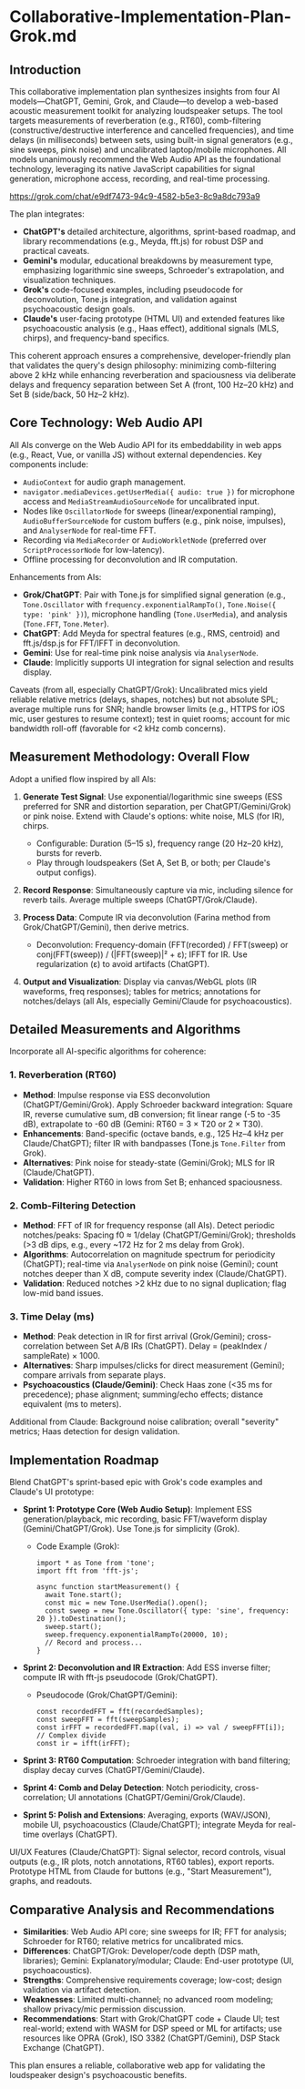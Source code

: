 # Collaborative-Implementation-Plan-Grok.md

## Introduction
This collaborative implementation plan synthesizes insights from four AI models—ChatGPT, Gemini, Grok, and Claude—to develop a web-based acoustic measurement toolkit for analyzing loudspeaker setups. The tool targets measurements of reverberation (e.g., RT60), comb-filtering (constructive/destructive interference and cancelled frequencies), and time delays (in milliseconds) between sets, using built-in signal generators (e.g., sine sweeps, pink noise) and uncalibrated laptop/mobile microphones. All models unanimously recommend the Web Audio API as the foundational technology, leveraging its native JavaScript capabilities for signal generation, microphone access, recording, and real-time processing.

https://grok.com/chat/e9df7473-94c9-4582-b5e3-8c9a8dc793a9


The plan integrates:
- **ChatGPT's** detailed architecture, algorithms, sprint-based roadmap, and library recommendations (e.g., Meyda, fft.js) for robust DSP and practical caveats.
- **Gemini's** modular, educational breakdowns by measurement type, emphasizing logarithmic sine sweeps, Schroeder's extrapolation, and visualization techniques.
- **Grok's** code-focused examples, including pseudocode for deconvolution, Tone.js integration, and validation against psychoacoustic design goals.
- **Claude's** user-facing prototype (HTML UI) and extended features like psychoacoustic analysis (e.g., Haas effect), additional signals (MLS, chirps), and frequency-band specifics.

This coherent approach ensures a comprehensive, developer-friendly plan that validates the query's design philosophy: minimizing comb-filtering above 2 kHz while enhancing reverberation and spaciousness via deliberate delays and frequency separation between Set A (front, 100 Hz–20 kHz) and Set B (side/back, 50 Hz–2 kHz).

## Core Technology: Web Audio API
All AIs converge on the Web Audio API for its embeddability in web apps (e.g., React, Vue, or vanilla JS) without external dependencies. Key components include:
- `AudioContext` for audio graph management.
- `navigator.mediaDevices.getUserMedia({ audio: true })` for microphone access and `MediaStreamAudioSourceNode` for uncalibrated input.
- Nodes like `OscillatorNode` for sweeps (linear/exponential ramping), `AudioBufferSourceNode` for custom buffers (e.g., pink noise, impulses), and `AnalyserNode` for real-time FFT.
- Recording via `MediaRecorder` or `AudioWorkletNode` (preferred over `ScriptProcessorNode` for low-latency).
- Offline processing for deconvolution and IR computation.

Enhancements from AIs:
- **Grok/ChatGPT**: Pair with Tone.js for simplified signal generation (e.g., `Tone.Oscillator` with `frequency.exponentialRampTo()`, `Tone.Noise({ type: 'pink' })`), microphone handling (`Tone.UserMedia`), and analysis (`Tone.FFT`, `Tone.Meter`).
- **ChatGPT**: Add Meyda for spectral features (e.g., RMS, centroid) and fft.js/dsp.js for FFT/IFFT in deconvolution.
- **Gemini**: Use for real-time pink noise analysis via `AnalyserNode`.
- **Claude**: Implicitly supports UI integration for signal selection and results display.

Caveats (from all, especially ChatGPT/Grok): Uncalibrated mics yield reliable relative metrics (delays, shapes, notches) but not absolute SPL; average multiple runs for SNR; handle browser limits (e.g., HTTPS for iOS mic, user gestures to resume context); test in quiet rooms; account for mic bandwidth roll-off (favorable for <2 kHz comb concerns).

## Measurement Methodology: Overall Flow
Adopt a unified flow inspired by all AIs:
1. **Generate Test Signal**: Use exponential/logarithmic sine sweeps (ESS preferred for SNR and distortion separation, per ChatGPT/Gemini/Grok) or pink noise. Extend with Claude's options: white noise, MLS (for IR), chirps.
   - Configurable: Duration (5–15 s), frequency range (20 Hz–20 kHz), bursts for reverb.
   - Play through loudspeakers (Set A, Set B, or both; per Claude's output configs).

2. **Record Response**: Simultaneously capture via mic, including silence for reverb tails. Average multiple sweeps (ChatGPT/Grok/Claude).

3. **Process Data**: Compute IR via deconvolution (Farina method from Grok/ChatGPT/Gemini), then derive metrics.
   - Deconvolution: Frequency-domain (FFT(recorded) / FFT(sweep) or conj(FFT(sweep)) / (|FFT(sweep)|² + ε); IFFT for IR. Use regularization (ε) to avoid artifacts (ChatGPT).

4. **Output and Visualization**: Display via canvas/WebGL plots (IR waveforms, freq responses); tables for metrics; annotations for notches/delays (all AIs, especially Gemini/Claude for psychoacoustics).

## Detailed Measurements and Algorithms
Incorporate all AI-specific algorithms for coherence:

### 1. Reverberation (RT60)
- **Method**: Impulse response via ESS deconvolution (ChatGPT/Gemini/Grok). Apply Schroeder backward integration: Square IR, reverse cumulative sum, dB conversion; fit linear range (-5 to -35 dB), extrapolate to -60 dB (Gemini: RT60 = 3 × T20 or 2 × T30).
- **Enhancements**: Band-specific (octave bands, e.g., 125 Hz–4 kHz per Claude/ChatGPT); filter IR with bandpasses (Tone.js `Tone.Filter` from Grok).
- **Alternatives**: Pink noise for steady-state (Gemini/Grok); MLS for IR (Claude/ChatGPT).
- **Validation**: Higher RT60 in lows from Set B; enhanced spaciousness.

### 2. Comb-Filtering Detection
- **Method**: FFT of IR for frequency response (all AIs). Detect periodic notches/peaks: Spacing f0 ≈ 1/delay (ChatGPT/Gemini/Grok); thresholds (>3 dB dips, e.g., every ~172 Hz for 2 ms delay from Grok).
- **Algorithms**: Autocorrelation on magnitude spectrum for periodicity (ChatGPT); real-time via `AnalyserNode` on pink noise (Gemini); count notches deeper than X dB, compute severity index (Claude/ChatGPT).
- **Validation**: Reduced notches >2 kHz due to no signal duplication; flag low-mid band issues.

### 3. Time Delay (ms)
- **Method**: Peak detection in IR for first arrival (Grok/Gemini); cross-correlation between Set A/B IRs (ChatGPT). Delay = (peakIndex / sampleRate) × 1000.
- **Alternatives**: Sharp impulses/clicks for direct measurement (Gemini); compare arrivals from separate plays.
- **Psychoacoustics (Claude/Gemini)**: Check Haas zone (<35 ms for precedence); phase alignment; summing/echo effects; distance equivalent (ms to meters).

Additional from Claude: Background noise calibration; overall "severity" metrics; Haas detection for design validation.

## Implementation Roadmap
Blend ChatGPT's sprint-based epic with Grok's code examples and Claude's UI prototype:

- **Sprint 1: Prototype Core (Web Audio Setup)**: Implement ESS generation/playback, mic recording, basic FFT/waveform display (Gemini/ChatGPT/Grok). Use Tone.js for simplicity (Grok).
  - Code Example (Grok):
    ```
    import * as Tone from 'tone';
    import fft from 'fft-js';

    async function startMeasurement() {
      await Tone.start();
      const mic = new Tone.UserMedia().open();
      const sweep = new Tone.Oscillator({ type: 'sine', frequency: 20 }).toDestination();
      sweep.start();
      sweep.frequency.exponentialRampTo(20000, 10);
      // Record and process...
    }
    ```

- **Sprint 2: Deconvolution and IR Extraction**: Add ESS inverse filter; compute IR with fft-js pseudocode (Grok/ChatGPT).
  - Pseudocode (Grok/ChatGPT/Gemini):
    ```
    const recordedFFT = fft(recordedSamples);
    const sweepFFT = fft(sweepSamples);
    const irFFT = recordedFFT.map((val, i) => val / sweepFFT[i]); // Complex divide
    const ir = ifft(irFFT);
    ```

- **Sprint 3: RT60 Computation**: Schroeder integration with band filtering; display decay curves (ChatGPT/Gemini/Claude).

- **Sprint 4: Comb and Delay Detection**: Notch periodicity, cross-correlation; UI annotations (ChatGPT/Gemini/Grok/Claude).

- **Sprint 5: Polish and Extensions**: Averaging, exports (WAV/JSON), mobile UI, psychoacoustics (Claude/ChatGPT); integrate Meyda for real-time overlays (ChatGPT).

UI/UX Features (Claude/ChatGPT): Signal selector, record controls, visual outputs (e.g., IR plots, notch annotations, RT60 tables), export reports. Prototype HTML from Claude for buttons (e.g., "Start Measurement"), graphs, and readouts.

## Comparative Analysis and Recommendations
- **Similarities**: Web Audio API core; sine sweeps for IR; FFT for analysis; Schroeder for RT60; relative metrics for uncalibrated mics.
- **Differences**: ChatGPT/Grok: Developer/code depth (DSP math, libraries); Gemini: Explanatory/modular; Claude: End-user prototype (UI, psychoacoustics).
- **Strengths**: Comprehensive requirements coverage; low-cost; design validation via artifact detection.
- **Weaknesses**: Limited multi-channel; no advanced room modeling; shallow privacy/mic permission discussion.
- **Recommendations**: Start with Grok/ChatGPT code + Claude UI; test real-world; extend with WASM for DSP speed or ML for artifacts; use resources like OPRA (Grok), ISO 3382 (ChatGPT/Gemini), DSP Stack Exchange (ChatGPT).

This plan ensures a reliable, collaborative web app for validating the loudspeaker design's psychoacoustic benefits.